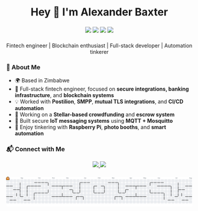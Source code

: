 <h1 align="center">Hey 👋 I'm Alexander Baxter</h1>

###

<div align="center">
  <img src="https://skillicons.dev/icons?i=java,py,kotlin,flutter,react,vue,laravel,postgres,html,css,js" height="60" />
  <img src="https://skillicons.dev/icons?i=aws,docker,bash,git" height="60" />
  <img src="https://skillicons.dev/icons?i=tailwind" height="60" />
  <img src="https://skillicons.dev/icons?i=rust" height="60" />
</div>

###

<p align="center">
  Fintech engineer | Blockchain enthusiast | Full-stack developer | Automation tinkerer
</p>

###

### 🚀 About Me

- 🌍 Based in Zimbabwe
- 💼 Full-stack fintech engineer, focused on **secure integrations, banking infrastructure**, and **blockchain systems**
- 💡 Worked with **Postilion**, **SMPP**, **mutual TLS integrations**, and **CI/CD automation**
- 🔗 Working on a **Stellar-based crowdfunding** and **escrow system**
- 📡 Built secure **IoT messaging systems** using **MQTT + Mosquitto**
- 🔧 Enjoy tinkering with **Raspberry Pi**, **photo booths**, and **smart automation**

###

### 📬 Connect with Me

<div align="center">
  <a href="https://zw.linkedin.com/in/alexander-baxter-06a86a65">
    <img src="https://img.shields.io/static/v1?message=LinkedIn&logo=linkedin&label=&color=0077B5&logoColor=white&style=for-the-badge" height="25" />
  </a>
  <a href="https://github.com/africanalex">
    <img src="https://img.shields.io/static/v1?message=GitHub&logo=github&label=&color=000000&logoColor=white&style=for-the-badge" height="25" />
  </a>
</div>

###

<picture>
  <source media="(prefers-color-scheme: dark)" srcset="https://raw.githubusercontent.com/africanalex/africanalex/output/pacman-contribution-graph-dark.svg">
  <source media="(prefers-color-scheme: light)" srcset="https://raw.githubusercontent.com/africanalex/africanalex/output/pacman-contribution-graph.svg">
  <img alt="pacman contribution graph" src="https://raw.githubusercontent.com/africanalex/africanalex/output/pacman-contribution-graph.svg">
</picture>
